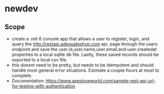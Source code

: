 # newdev
## Scope 
- create a .net 6 console app that allows a user to register, login, and query the  http://restapi.adequateshop.com api, page through the users endpoint and save the user.id,user.name,user.email,and user.createdat properties to a local sqlite db file. Lastly, these saved records should be exported to a local csv file. 
- this doesnt need to be pretty, but needs to be idempotent and should handle most general error situations. Estimate a couple hours at most to complete. 
- Documentation: https://www.appsloveworld.com/sample-rest-api-url-for-testing-with-authentication
